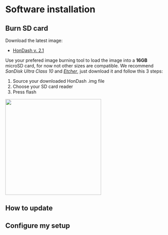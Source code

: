 # Software installation

## Burn SD card
Download the latest image:
* [HonDash v. 2.1](https://www.dropbox.com/s/509qwhykxto52ex/HonDash_2.1.img?dl=0)

Use your prefered image burning tool to load the image into a **16GB** microSD card, for now not other sizes are compatible.
We recommend _SanDisk Ultra Class 10_ and _[Etcher](https://www.balena.io/etcher/)_, just download it and follow this 3 steps:
1. Source your downloaded HonDash .img file
2. Choose your SD card reader
3. Press flash

<img src="https://raw.github.com/pablobuenaposada/HonDash/master/docs/readme/etcher.png" data-canonical-src="https://raw.github.com/pablobuenaposada/HonDash/master/docs/readme/etcher.png" height="300" />

## How to update


## Configure my setup